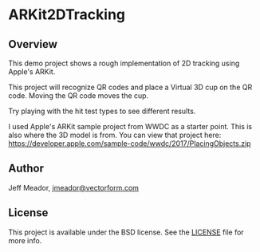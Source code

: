 # ARKit2DTracking


## Overview

This demo project shows a rough implementation of 2D tracking using Apple's ARKit.

This project will recognize QR codes and place a Virtual 3D cup on the QR code. Moving the QR code moves the cup.

Try playing with the hit test types to see different results.

I used Apple's ARKit sample project from WWDC as a starter point. This is also where the 3D model is from. You can view that project here: https://developer.apple.com/sample-code/wwdc/2017/PlacingObjects.zip

## Author

Jeff Meador, jmeador@vectorform.com

## License

This project is available under the BSD license. See the [LICENSE](LICENSE) file for more info.
